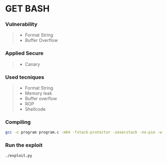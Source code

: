 # GET BASH

### Vulnerability

> - Format String
> - Buffer Overflow

### Applied Secure

> - Canary

### Used tecniques

> - Format String
> - Memory leak
> - Buffer overflow
> - ROP
> - Shellcode

### Compiling

```bash
gcc -o program program.c -m64 -fstack-protector -zexecstack -no-pie -w
```

### Run the exploit

```bash
./exploit.py
```
